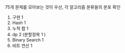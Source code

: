 75개 문제를 모아보는 것이 우선, 각 알고리즘 분류들의 분포 확인

1. 구현 1
2. Hash 1
3. 누적 합 1
4. dp 2 (분할정복 1 )
5. Binary Search 1
6. 비트 연산 1
